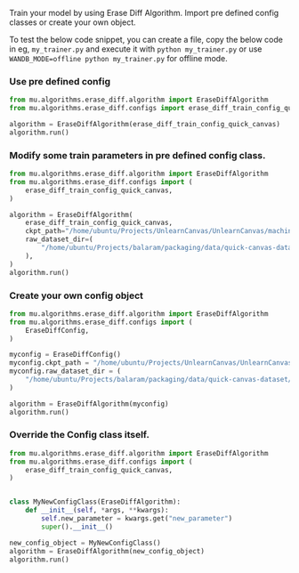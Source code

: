 Train your model by using Erase Diff Algorithm. Import pre defined config classes or create your own object.

To test the below code snippet, you can create a file, copy the below code in eg, `my_trainer.py`
and execute it with `python my_trainer.py` or use `WANDB_MODE=offline python my_trainer.py` for offline mode.

### Use pre defined config
```python
from mu.algorithms.erase_diff.algorithm import EraseDiffAlgorithm
from mu.algorithms.erase_diff.configs import erase_diff_train_config_quick_canvas

algorithm = EraseDiffAlgorithm(erase_diff_train_config_quick_canvas)
algorithm.run()
```

### Modify some train parameters in pre defined config class.
```python
from mu.algorithms.erase_diff.algorithm import EraseDiffAlgorithm
from mu.algorithms.erase_diff.configs import (
    erase_diff_train_config_quick_canvas,
)

algorithm = EraseDiffAlgorithm(
    erase_diff_train_config_quick_canvas,
    ckpt_path="/home/ubuntu/Projects/UnlearnCanvas/UnlearnCanvas/machine_unlearning/models/compvis/style50/compvis.ckpt",
    raw_dataset_dir=(
        "/home/ubuntu/Projects/balaram/packaging/data/quick-canvas-dataset/sample"
    ),
)
algorithm.run()
```

### Create your own config object
```python
from mu.algorithms.erase_diff.algorithm import EraseDiffAlgorithm
from mu.algorithms.erase_diff.configs import (
    EraseDiffConfig,
)

myconfig = EraseDiffConfig()
myconfig.ckpt_path = "/home/ubuntu/Projects/UnlearnCanvas/UnlearnCanvas/machine_unlearning/models/compvis/style50/compvis.ckpt"
myconfig.raw_dataset_dir = (
    "/home/ubuntu/Projects/balaram/packaging/data/quick-canvas-dataset/sample"
)

algorithm = EraseDiffAlgorithm(myconfig)
algorithm.run()

```

### Override the Config class itself.

```python
from mu.algorithms.erase_diff.algorithm import EraseDiffAlgorithm
from mu.algorithms.erase_diff.configs import (
    erase_diff_train_config_quick_canvas,
)


class MyNewConfigClass(EraseDiffAlgorithm):
    def __init__(self, *args, **kwargs):
        self.new_parameter = kwargs.get("new_parameter")
        super().__init__()

new_config_object = MyNewConfigClass()
algorithm = EraseDiffAlgorithm(new_config_object)
algorithm.run()

```